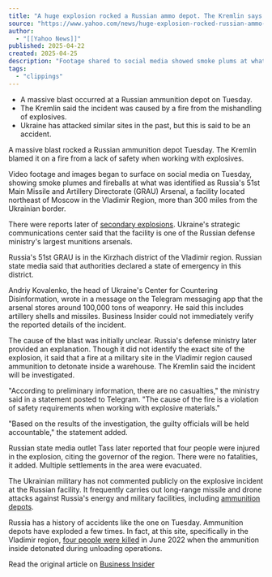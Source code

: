 ```yaml
---
title: "A huge explosion rocked a Russian ammo depot. The Kremlin says it mishandled explosives."
source: "https://www.yahoo.com/news/huge-explosion-rocked-russian-ammo-191354948.html?.tsrc=daily_mail&segment_id=DY_VTO_CORE&ncid=crm_19908-1475736-20250424-0--&bt_user_id=Mx%2F%2B5Rh86zT7nJObhLCeLJVp9Yr9VKblGrAm4wYXuFowWHjM%2FWoZYXvm8f%2B4yTmJ&bt_ts=1745516620244"
author:
  - "[[Yahoo News]]"
published: 2025-04-22
created: 2025-04-25
description: "Footage shared to social media showed smoke plums at what was identified as Russia's 51st GRAU Arsenal, hundreds of miles from the Ukrainian border."
tags:
  - "clippings"
---
```

- A massive blast occurred at a Russian ammunition depot on Tuesday.
- The Kremlin said the incident was caused by a fire from the mishandling of explosives.
- Ukraine has attacked similar sites in the past, but this is said to be an accident.

A massive blast rocked a Russian ammunition depot Tuesday. The Kremlin blamed it on a fire from a lack of safety when working with explosives.

Video footage and images began to surface on social media on Tuesday, showing smoke plumes and fireballs at what was identified as Russia's 51st Main Missile and Artillery Directorate (GRAU) Arsenal, a facility located northeast of Moscow in the Vladimir Region, more than 300 miles from the Ukrainian border.

There were reports later of [secondary explosions](https://x.com/Osinttechnical/status/1914680122013057238). Ukraine's strategic communications center said that the facility is one of the Russian defense ministry's largest munitions arsenals.

Russia's 51st GRAU is in the Kirzhach district of the Vladimir region. Russian state media said that authorities declared a state of emergency in this district.

Andriy Kovalenko, the head of Ukraine's Center for Countering Disinformation, wrote in a message on the Telegram messaging app that the arsenal stores around 100,000 tons of weaponry. He said this includes artillery shells and missiles. Business Insider could not immediately verify the reported details of the incident.

The cause of the blast was initially unclear. Russia's defense ministry later provided an explanation. Though it did not identify the exact site of the explosion, it said that a fire at a military site in the Vladimir region caused ammunition to detonate inside a warehouse. The Kremlin said the incident will be investigated.

"According to preliminary information, there are no casualties," the ministry said in a statement posted to Telegram. "The cause of the fire is a violation of safety requirements when working with explosive materials."

"Based on the results of the investigation, the guilty officials will be held accountable," the statement added.

Russian state media outlet Tass later reported that four people were injured in the explosion, citing the governor of the region. There were no fatalities, it added. Multiple settlements in the area were evacuated.

The Ukrainian military has not commented publicly on the explosive incident at the Russian facility. It frequently carries out long-range missile and drone attacks against Russia's energy and military facilities, including [ammunition depots](https://www.businessinsider.com/before-after-satellite-images-ukraine-wipe-out-russian-ammo-depots-2024-9?utm_medium=referral&utm_source=yahoo.com).

Russia has a history of accidents like the one on Tuesday. Ammunition depots have exploded a few times. In fact, at this site, specifically in the Vladimir region, [four people were killed](https://kyivindependent.com/explosions-rock-russian-military-base-in-vladimir-oblast-evacuations-ordered/) in June 2022 when the ammunition inside detonated during unloading operations.

Read the original article on [Business Insider](https://www.businessinsider.com/blast-rocks-russian-ammo-depot-kremlin-says-explosives-mishandled-2025-4)
